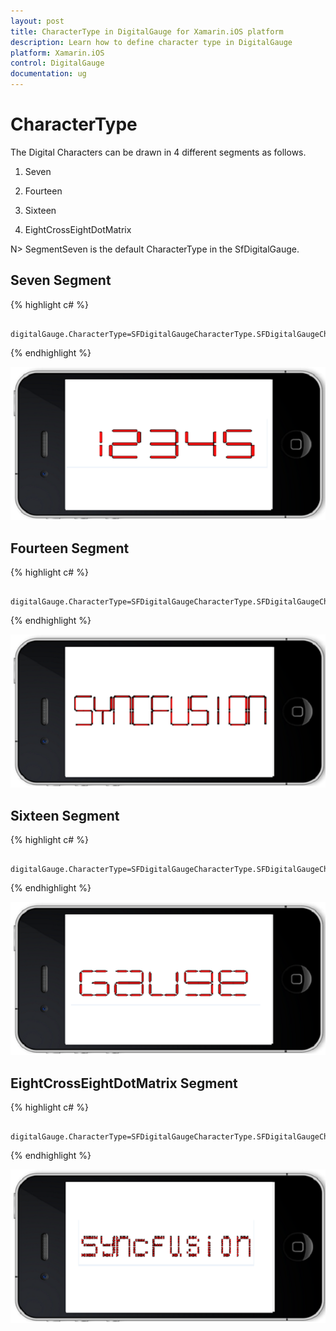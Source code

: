 ```yaml
---
layout: post
title: CharacterType in DigitalGauge for Xamarin.iOS platform
description: Learn how to define character type in DigitalGauge
platform: Xamarin.iOS
control: DigitalGauge
documentation: ug
---
```


# CharacterType

The Digital Characters can be drawn in 4 different segments as follows.
 
1. Seven

2. Fourteen

3. Sixteen

4. EightCrossEightDotMatrix

N> SegmentSeven is the default CharacterType in the SfDigitalGauge.

## Seven Segment

{% highlight c# %}

	 digitalGauge.CharacterType=SFDigitalGaugeCharacterType.SFDigitalGaugeCharacterTypeSegmentSeven;

{% endhighlight %}

![](images/SegmentSeven.png)

## Fourteen Segment

{% highlight c# %}

	 digitalGauge.CharacterType=SFDigitalGaugeCharacterType.SFDigitalGaugeCharacterTypesegmentFourteen;

{% endhighlight %}

![](images/SegmentFourteen.png)

## Sixteen Segment

{% highlight c# %}

	 digitalGauge.CharacterType=SFDigitalGaugeCharacterType.SFDigitalGaugeCharacterTypesegmentSixteen;

{% endhighlight %}

![](images/SegmentSixteen.png)

## EightCrossEightDotMatrix Segment

{% highlight c# %}

	 digitalGauge.CharacterType=SFDigitalGaugeCharacterType.SFDigitalGaugeCharacterTypeEightCrossEightDotMatrix;

{% endhighlight %}

![](images/SegmentMatrix.png)

